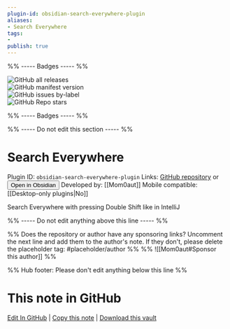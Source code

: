 ```yaml
---
plugin-id: obsidian-search-everywhere-plugin
aliases:
- Search Everywhere
tags: 
- 
publish: true
---
```


%% ----- Badges ----- %%

![GitHub all releases](https://img.shields.io/github/downloads/Mom0aut/obsidian-search-everywhere/total?color=573E7A&logo=github&style=for-the-badge)   
![GitHub manifest version](https://img.shields.io/github/manifest-json/v/Mom0aut/obsidian-search-everywhere?color=573E7A&logo=github&style=for-the-badge)   
![GitHub issues by-label](https://img.shields.io/github/issues/Mom0aut/obsidian-search-everywhere/help%20wanted?color=573E7A&logo=github&style=for-the-badge)   
![GitHub Repo stars](https://img.shields.io/github/stars/Mom0aut/obsidian-search-everywhere?color=573E7A&logo=github&style=for-the-badge)

%% ----- Badges ----- %%

%% ----- Do not edit this section ----- %%

# Search Everywhere

Plugin ID: `obsidian-search-everywhere-plugin`
Links: [GitHub repository](https://github.com/Mom0aut/obsidian-search-everywhere) or [<button id=HH>Open in Obsidian</button>](obsidian://show-plugin?id=obsidian-search-everywhere-plugin)
Developed by: [[Mom0aut]]
Mobile compatible: [[Desktop-only plugins|No]]

Search Everywhere with pressing Double Shift like in IntelliJ

%% ----- Do not edit anything above this line ----- %% 

%% Does the repository or author have any sponsoring links? Uncomment the next line and add them to the author's note. If they don't, please delete the placeholder tag: #placeholder/author %%
%% ![[Mom0aut#Sponsor this author]] %%

%% Hub footer: Please don't edit anything below this line %%

# This note in GitHub

<span class="git-footer">[Edit In GitHub](https://github.dev/obsidian-community/obsidian-hub/blob/main/02%20-%20Community%20Expansions/02.05%20All%20Community%20Expansions/Plugins/obsidian-search-everywhere-plugin.md "git-hub-edit-note") | [Copy this note](https://raw.githubusercontent.com/obsidian-community/obsidian-hub/main/02%20-%20Community%20Expansions/02.05%20All%20Community%20Expansions/Plugins/obsidian-search-everywhere-plugin.md "git-hub-copy-note") | [Download this vault](https://github.com/obsidian-community/obsidian-hub/archive/refs/heads/main.zip "git-hub-download-vault") </span>
